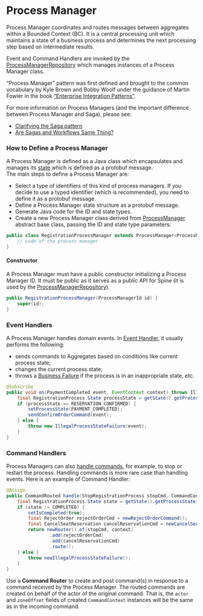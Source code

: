 # Process Manager

Process Manager coordinates and routes messages between aggregates within a Bounded Context (BC). It is a central processing unit which maintains a state of a business process and determines the next processing step based on intermediate results.

Event and Command Handlers are invoked by the [ProcessManagerRepository](./repository.md) which manages instances of a Process Manager class.

“Process Manager” pattern was first defined and brought to the common vocabulary by Kyle Brown and Bobby Woolf under the guidance of Martin Fowler in the book [“Enterprise Integration Patterns”](http://www.enterpriseintegrationpatterns.com/patterns/messaging/ProcessManager.html).

For more information on Process Managers (and the important difference between Process Manager and Saga), please see:
* [Clarifying the Saga pattern](http://kellabyte.com/2012/05/30/clarifying-the-saga-pattern/)  
* [Are Sagas and Workflows Same Thing?](https://dzone.com/articles/are-sagas-and-workflows-same-t)

### How to Define a Process Manager

A Process Manager is defined as a Java class which encapsulates and manages its [state](../biz-model/process-manager-states.md) which is defined as a protobuf message.  
The main steps to define a Process Manager are:

* Select a type of identifiers of this kind of process managers. If you decide to use a typed identifier (which is recommended), you need to define it as a protobuf message.
* Define a Process Manager state structure as a protobuf message.
* Generate Java code for the ID and state types.
* Create a new Process Manager class derived from [ProcessManager](https://github.com/SpineEventEngine/core-java/blob/037ac4d9e7133a95c75d927e5b649ab4f6f0f7f2/server/src/main/java/org/spine3/server/procman/ProcessManager.java) abstract base class, passing the ID and state type parameters:

```java
public class RegistrationProcessManager extends ProcessManager<ProcessManagerId, RegistrationProcess> {
    // code of the process manager
}
```

#### Constructor 

A Process Manager must have a public constructor initializing a Process Manager ID. It must be public as it serves as a public API for Spine (it is used by the [ProcessManagerRepository](./repository.md)).

```java
public RegistrationProcessManager(ProcessManagerId id) {
    super(id);
}
```
### Event Handlers
A Process Manager handles domain events. In [Event Handler](./event-handler.md), it usually performs the following:
* sends commands to Aggregates based on conditions like current process state;
* changes the current process state;
* throws a [Business Failure](../biz-model/failures.md) if the process is in an inappropriate state, etc.

```java
@Subscribe
public void on(PaymentCompleted event, EventContext context) throws IllegalProcessStateFailure {
    final RegistrationProcess.State processState = getState().getProcessState();
    if (processState == RESERVATION_CONFIRMED) {
        setProcessState(PAYMENT_COMPLETED);
        sendConfirmOrderCommand(event);
    } else {
        throw new IllegalProcessStateFailure(event);
    }
}
```

### Command Handlers

Process Managers can also [handle commands](./command-handler.md), for example, to stop or restart the process. Handling commands is more rare case than handling events. Here is an example of Command Handler:

```java
@Assign
public CommandRouted handle(StopRegistrationProcess stopCmd, CommandContext context) {
    final RegistrationProcess.State state = getState().getProcessState();
    if (state != COMPLETED) {
        setIsCompleted(true);
        final RejectOrder rejectOrderCmd = newRejectOrderCommand();
        final CancelSeatReservation cancelReservationCmd = newCancelSeatReservationCommand();
        return newRouter().of(stopCmd, context)
                .add(rejectOrderCmd)
                .add(cancelReservationCmd)
                .route();
    } else {
        throw newIllegalProcessStateFailure();
    }
}
```
Use a **Command Router** to create and post command(s) in response to a command received by the Process Manager. 
The routed commands are created on behalf of the actor of the original command. That is, the `actor` and `zoneOffset` fields of created `CommandContext` instances will be the same as in the incoming command.